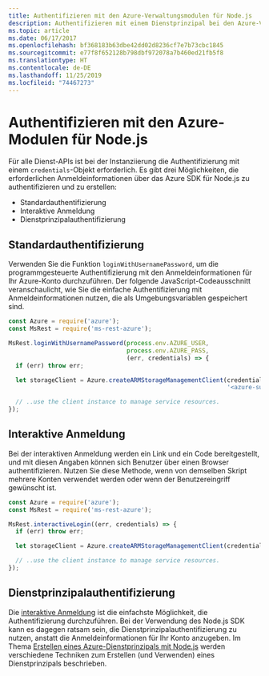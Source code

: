 ```yaml
---
title: Authentifizieren mit den Azure-Verwaltungsmodulen für Node.js
description: Authentifizieren mit einem Dienstprinzipal bei den Azure-Verwaltungsmodulen für Node.js
ms.topic: article
ms.date: 06/17/2017
ms.openlocfilehash: bf368183b63dbe42dd02d8236cf7e7b73cbc1845
ms.sourcegitcommit: e77f8f652128b798dbf972078a7b460ed21fb5f8
ms.translationtype: HT
ms.contentlocale: de-DE
ms.lasthandoff: 11/25/2019
ms.locfileid: "74467273"
---
```

# <a name="authenticate-with-the-azure-modules-for-nodejs"></a>Authentifizieren mit den Azure-Modulen für Node.js

Für alle Dienst-APIs ist bei der Instanziierung die Authentifizierung mit einem `credentials`-Objekt erforderlich. Es gibt drei Möglichkeiten, die erforderlichen Anmeldeinformationen über das Azure SDK für Node.js zu authentifizieren und zu erstellen: 

- Standardauthentifizierung
- Interaktive Anmeldung
- Dienstprinzipalauthentifizierung

## <a name="basic-authentication"></a>Standardauthentifizierung

Verwenden Sie die Funktion `loginWithUsernamePassword`, um die programmgesteuerte Authentifizierung mit den Anmeldeinformationen für Ihr Azure-Konto durchzuführen. Der folgende JavaScript-Codeausschnitt veranschaulicht, wie Sie die einfache Authentifizierung mit Anmeldeinformationen nutzen, die als Umgebungsvariablen gespeichert sind. 

```javascript
const Azure = require('azure');
const MsRest = require('ms-rest-azure');

MsRest.loginWithUsernamePassword(process.env.AZURE_USER, 
                                 process.env.AZURE_PASS, 
                                 (err, credentials) => {
  if (err) throw err;

  let storageClient = Azure.createARMStorageManagementClient(credentials, 
                                                             '<azure-subscription-id>');

  // ..use the client instance to manage service resources.
});
```

## <a name="interactive-login"></a>Interaktive Anmeldung

Bei der interaktiven Anmeldung werden ein Link und ein Code bereitgestellt, und mit diesen Angaben können sich Benutzer über einen Browser authentifizieren. Nutzen Sie diese Methode, wenn von demselben Skript mehrere Konten verwendet werden oder wenn der Benutzereingriff gewünscht ist.

```javascript
const Azure = require('azure');
const MsRest = require('ms-rest-azure');

MsRest.interactiveLogin((err, credentials) => {
  if (err) throw err;

  let storageClient = Azure.createARMStorageManagementClient(credentials, '<azure-subscription-id>');

  // ..use the client instance to manage service resources.
});
```

## <a name="service-principal-authentication"></a>Dienstprinzipalauthentifizierung

Die [interaktive Anmeldung](#interactive-login) ist die einfachste Möglichkeit, die Authentifizierung durchzuführen. Bei der Verwendung des Node.js SDK kann es dagegen ratsam sein, die Dienstprinzipalauthentifizierung zu nutzen, anstatt die Anmeldeinformationen für Ihr Konto anzugeben. Im Thema [Erstellen eines Azure-Dienstprinzipals mit Node.js](./node-sdk-azure-authenticate-principal.md) werden verschiedene Techniken zum Erstellen (und Verwenden) eines Dienstprinzipals beschrieben. 
